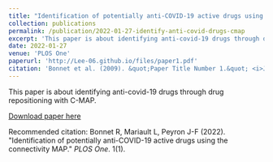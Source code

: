```yaml
---
title: "Identification of potentially anti-COVID-19 active drugs using the connectivity MAP"
collection: publications
permalink: /publication/2022-01-27-identify-anti-covid-drugs-cmap
excerpt: 'This paper is about identifying anti-covid-19 drugs through drug repositioning with C-MAP.'
date: 2022-01-27
venue: 'PLOS One'
paperurl: 'http://Lee-06.github.io/files/paper1.pdf'
citation: 'Bonnet et al. (2009). &quot;Paper Title Number 1.&quot; <i>Journal 1</i>. 1(1).'
---
```

This paper is about identifying anti-covid-19 drugs through drug repositioning with C-MAP.

[Download paper here](http://Lee-06.github.io/files/paper1.pdf)

Recommended citation: Bonnet R, Mariault L, Peyron J-F (2022). "Identification of potentially anti-COVID-19 active drugs using the connectivity MAP." <i>PLOS One</i>. 1(1).
